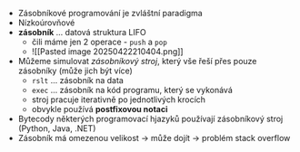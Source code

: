 - Zásobníkové programování je zvláštní paradigma
- Nízkoúrovňové
- **zásobník** ... datová struktura LIFO
	- čili máme jen 2 operace - `push` a `pop`
	- ![[Pasted image 20250422210404.png]]
- Můžeme simulovat *zásobníkový stroj*, který vše řeší přes pouze zásobníky (může jich být více)
	- `rslt` ... zásobník na data
	- `exec` ... zásobník na kód programu, který se vykonává
	- stroj pracuje iterativně po jednotlivých krocích
	- obvykle používá **postfixovou notaci**
- Bytecody některých programovací hjazyků používají zásobníkový stroj (Python, Java, .NET)
- Zásobník má omezenou velikost $\longrightarrow$ může dojít $\longrightarrow$ problém stack overflow